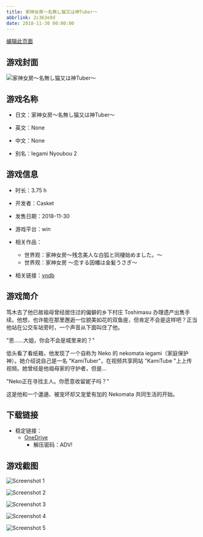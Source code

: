 ```yaml
---
title: 家神女房～名無し猫又は神Tuber～
abbrlink: 2c363e9d
date: 2018-11-30 00:00:00
---
```

[编辑此页面](https://github.com/ACG-3/ADV3-source/blob/main/source/_posts/games/%E5%AE%B6%E7%A5%9E%E5%A5%B3%E6%88%BF%EF%BD%9E%E5%90%8D%E7%84%A1%E3%81%97%E7%8C%AB%E5%8F%88%E3%81%AF%E7%A5%9ETuber%EF%BD%9E.md)

## 游戏封面

![家神女房～名無し猫又は神Tuber～](https://pan.timero.xyz/onedrive/img_lib_001/%E5%AE%B6%E7%A5%9E%E5%A5%B3%E6%88%BF%EF%BD%9E%E5%90%8D%E7%84%A1%E3%81%97%E7%8C%AB%E5%8F%88%E3%81%AF%E7%A5%9ETuber%EF%BD%9E_cover.avif)


## 游戏名称

- 日文：家神女房～名無し猫又は神Tuber～
- 英文：None
- 中文：None

- 别名：Iegami Nyoubou 2


## 游戏信息

- 时长：3.75 h
- 开发者：Casket
- 发售日期：2018-11-30
- 游戏平台：win
- 相关作品：
   - 世界观：家神女房～残念美人な白狐と同棲始めました。～
   - 世界观：家神女房 ～恋する因幡は金髪うさぎ～

- 相关链接：[vndb](https://vndb.org/v24420)


## 游戏简介

笃木去了他已故祖母曾经居住过的偏僻的乡下村庄 Toshimasu 办理遗产出售手续。他想，也许能在那里邂逅一位貌美如花的双鱼座，但肯定不会是这样吧？正当他站在公交车站旁时，一个声音从下面叫住了他。

"恩......大姐，你会不会是城里来的？"

低头看了看纸箱，他发现了一个自称为 Neko 的 nekomata iegami（家庭保护神）。她介绍说自己是一名 "KamiTuber"，在视频共享网站 "KamiTube "上上传视频。她曾经是他祖母家的守护者，但是...

"Neko正在寻找主人。你愿意收留妮子吗？"

这是他和一个邋遢、被宠坏却又宠爱有加的 Nekomata 共同生活的开始。




## 下载链接

- 稳定链接：
    - [OneDrive](https://pan.timero.xyz/onedrive/adv_lib_001/%E5%AE%B6%E7%A5%9E%E5%A5%B3%E6%88%BF%EF%BD%9E%E5%90%8D%E7%84%A1%E3%81%97%E7%8C%AB%E5%8F%88%E3%81%AF%E7%A5%9ETuber%EF%BD%9E)
        - 解压密码：ADV!



## 游戏截图


![Screenshot 1](https://pan.timero.xyz/onedrive/img_lib_001/%E5%AE%B6%E7%A5%9E%E5%A5%B3%E6%88%BF%EF%BD%9E%E5%90%8D%E7%84%A1%E3%81%97%E7%8C%AB%E5%8F%88%E3%81%AF%E7%A5%9ETuber%EF%BD%9E_Screenshot_1.avif)

![Screenshot 2](https://pan.timero.xyz/onedrive/img_lib_001/%E5%AE%B6%E7%A5%9E%E5%A5%B3%E6%88%BF%EF%BD%9E%E5%90%8D%E7%84%A1%E3%81%97%E7%8C%AB%E5%8F%88%E3%81%AF%E7%A5%9ETuber%EF%BD%9E_Screenshot_2.avif)

![Screenshot 3](https://pan.timero.xyz/onedrive/img_lib_001/%E5%AE%B6%E7%A5%9E%E5%A5%B3%E6%88%BF%EF%BD%9E%E5%90%8D%E7%84%A1%E3%81%97%E7%8C%AB%E5%8F%88%E3%81%AF%E7%A5%9ETuber%EF%BD%9E_Screenshot_3.avif)

![Screenshot 4](https://pan.timero.xyz/onedrive/img_lib_001/%E5%AE%B6%E7%A5%9E%E5%A5%B3%E6%88%BF%EF%BD%9E%E5%90%8D%E7%84%A1%E3%81%97%E7%8C%AB%E5%8F%88%E3%81%AF%E7%A5%9ETuber%EF%BD%9E_Screenshot_4.avif)

![Screenshot 5](https://pan.timero.xyz/onedrive/img_lib_001/%E5%AE%B6%E7%A5%9E%E5%A5%B3%E6%88%BF%EF%BD%9E%E5%90%8D%E7%84%A1%E3%81%97%E7%8C%AB%E5%8F%88%E3%81%AF%E7%A5%9ETuber%EF%BD%9E_Screenshot_5.avif)

